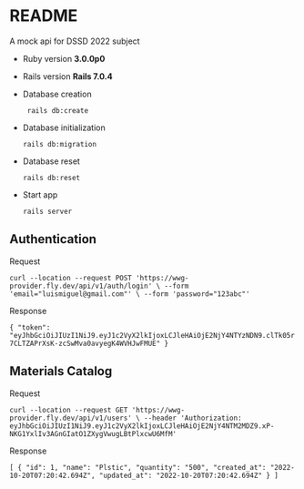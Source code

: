 # README

A mock api for DSSD 2022 subject 

* Ruby version **3.0.0p0**
* Rails version **Rails 7.0.4**

* Database creation

   ` rails db:create`

* Database initialization

    `rails db:migration`
* Database reset

  `rails db:reset`

* Start app

   `rails server`

## Authentication

Request

`curl --location --request POST 'https://wwg-provider.fly.dev/api/v1/auth/login' \
--form 'email="luismiguel@gmail.com"' \
--form 'password="123abc"'`

Response

`{
    "token": "eyJhbGciOiJIUzI1NiJ9.eyJ1c2VyX2lkIjoxLCJleHAiOjE2NjY4NTYzNDN9.clTk05r7CLTZAPrXsK-zcSwMva0avyegK4WVHJwFMUE"
}
`

## Materials Catalog

Request

`curl --location --request GET 'https://wwg-provider.fly.dev/api/v1/users' \
--header 'Authorization: eyJhbGciOiJIUzI1NiJ9.eyJ1c2VyX2lkIjoxLCJleHAiOjE2NjY4NTM2MDZ9.xP-NKG1YxlIv3AGnGIatO1ZXygVwugLBtPlxcwU6MfM'
`

Response

`[
    {
        "id": 1,
        "name": "Plstic",
        "quantity": "500",
        "created_at": "2022-10-20T07:20:42.694Z",
        "updated_at": "2022-10-20T07:20:42.694Z"
    }
]
`